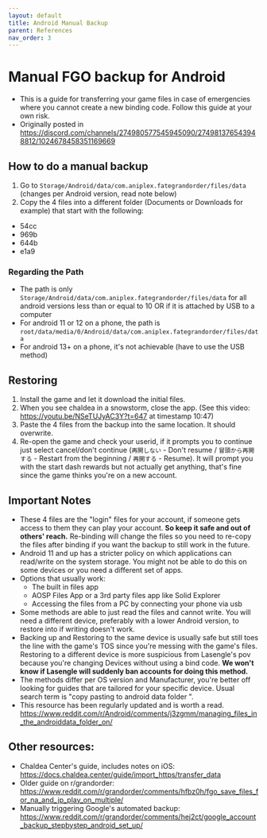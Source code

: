 ```yaml
---
layout: default
title: Android Manual Backup
parent: References
nav_order: 3
---
```


# Manual FGO backup for Android
- This is a guide for transferring your game files in case of emergencies where you cannot create a new binding code. Follow this guide at your own risk.
- Originally posted in https://discord.com/channels/274980577545945090/274981376543948812/1024678458351169669

## How to do a manual backup
1. Go to `Storage/Android/data/com.aniplex.fategrandorder/files/data` (changes per Android version, read note below)
2. Copy the 4 files into a different folder (Documents or Downloads for example) that start with the following:
  - 54cc
  - 969b
  - 644b
  - e1a9

### Regarding the Path
- The path is only `Storage/Android/data/com.aniplex.fategrandorder/files/data` for all android versions less than or equal to 10 OR if it is attached by USB to a computer
- For android 11 or 12 on a phone, the path is `root/data/media/0/Android/data/com.aniplex.fategrandorder/files/data`
- For android 13+ on a phone, it's not achievable (have to use the USB method)

## Restoring
1. Install the game and let it download the initial files.
2. When you see chaldea in a snowstorm, close the app. (See this video: <https://youtu.be/NSeTUJyAC3Y?t=647> at timestamp 10:47)
3. Paste the 4 files from the backup into the same location. It should overwrite.
4. Re-open the game and check your userid, if it prompts you to continue just select cancel/don't continue (`再開しない` - Don't resume / `冒頭から再開する` - Restart from the beginning / `再開する` - Resume). It will prompt you with the start dash rewards but not actually get anything, that's fine since the game thinks you're on a new account.

## Important Notes
- These 4 files are the "login" files for your account, if someone gets access to them they can play your account. __So keep it safe and out of others' reach.__ Re-binding will change the files so you need to re-copy the files after binding if you want the backup to still work in the future.
- Android 11 and up has a stricter policy on which applications can read/write on the system storage. You might not be able to do this on some devices or you need a different set of apps.
- Options that usually work:
    - The built in files app
    - AOSP Files App or a 3rd party files app like Solid Explorer
    - Accessing the files from a PC by connecting your phone via usb
- Some methods are able to just read the files and cannot write. You will need a different device, preferably with a lower Android version, to restore into if writing doesn't work.
- Backing up and Restoring to the same device is usually safe but still toes the line with the game's TOS since you're messing with the game's files. Restoring to a different device is more suspicious from Lasengle's pov because you're changing Devices without using a bind code. __We won't know if Lasengle will suddenly ban accounts for doing this method.__
- The methods differ per OS version and Manufacturer, you're better off looking for guides that are tailored for your specific device. Usual search term is "copy pasting to android data folder <manufacturer>".
- This resource has been regularly updated and is worth a read. <https://www.reddit.com/r/Android/comments/j3zgmm/managing_files_in_the_androiddata_folder_on/>

## Other resources:
- Chaldea Center's guide, includes notes on iOS: https://docs.chaldea.center/guide/import_https/transfer_data
- Older guide on r/grandorder: https://www.reddit.com/r/grandorder/comments/hfbz0h/fgo_save_files_for_na_and_jp_play_on_multiple/
- Manually triggering Google's automated backup: https://www.reddit.com/r/grandorder/comments/hej2ct/google_account_backup_stepbystep_android_set_up/
